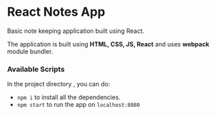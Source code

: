 # React Notes App

Basic note keeping application built using React. 

The application is built using **HTML, CSS, JS, React** and uses **webpack** module bundler.

### Available Scripts
In the project directory , you can do:

- ```npm i``` to install all the dependencies.
- ```npm start``` to run the app on ```localhost:8080```
